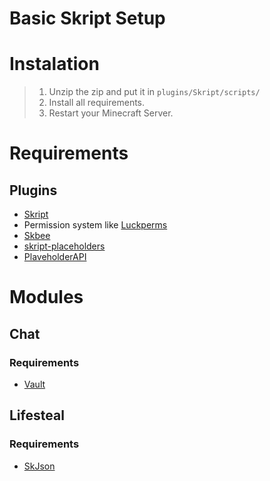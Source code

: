 # Basic Skript Setup

# Instalation
> 1. Unzip the zip and put it in `plugins/Skript/scripts/`
> 2. Install all requirements.
> 3. Restart your Minecraft Server. 

# Requirements

## Plugins

-   [Skript](https://github.com/SkriptLang/Skript)
-   Permission system like [Luckperms](https://luckperms.net/download)
-   [Skbee](https://github.com/ShaneBeee/SkBee)
-   [skript-placeholders](https://github.com/APickledWalrus/skript-placeholders)
-   [PlaveholderAPI](https://github.com/PlaceholderAPI/PlaceholderAPI)

# Modules

## Chat

### Requirements

-   [Vault](https://www.spigotmc.org/resources/vault.34315/)

## Lifesteal

### Requirements

-   [SkJson](https://github.com/cooffeeRequired/skJson)
